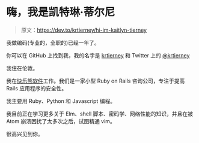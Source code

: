 # 嗨，我是凯特琳·蒂尔尼

> 原文：<https://dev.to/krtierney/hi-im-kaitlyn-tierney>

我做编码(专业的，全职的)已经一年了。

你可以在 GitHub 上找到我，我的名字是 [krtierney](https://github.com/krtierney) 和 Twitter 上的 [@krtierney](https://twitter.com/krtierney)

我住在伦敦。

我在[快乐熊软件](http://happybearsoftware.com/)工作。我们是一家小型 Ruby on Rails 咨询公司，专注于提高 Rails 应用程序的安全性。

我主要用 Ruby、Python 和 Javascript 编程。

我目前正在学习更多关于 Elm、shell 脚本、密码学、网络性能的知识，并且在被 Atom 崩溃困扰了太多次之后，试图精通 vim。

很高兴见到你。